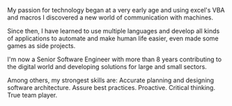 My passion for technology began at a very early age and using excel's VBA and macros I discovered a new world of communication with machines.

Since then, I have learned to use multiple languages and develop all kinds of applications to automate and make human life easier, even made some games as side projects.

I'm now a Senior Software Engineer with more than 8 years contributing to the digital world and
developing solutions for large and small sectors.

Among others, my strongest skills are:
Accurate planning and designing software architecture.
Assure best practices.
Proactive.
Critical thinking.
True team player.

